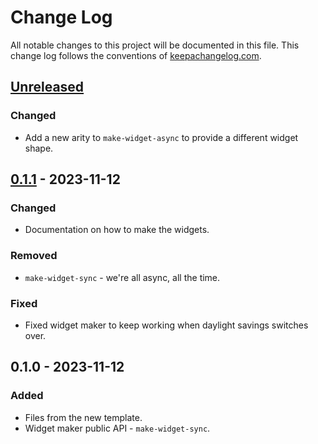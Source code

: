 # Change Log
All notable changes to this project will be documented in this file. This change log follows the conventions of [keepachangelog.com](http://keepachangelog.com/).

## [Unreleased]
### Changed
- Add a new arity to `make-widget-async` to provide a different widget shape.

## [0.1.1] - 2023-11-12
### Changed
- Documentation on how to make the widgets.

### Removed
- `make-widget-sync` - we're all async, all the time.

### Fixed
- Fixed widget maker to keep working when daylight savings switches over.

## 0.1.0 - 2023-11-12
### Added
- Files from the new template.
- Widget maker public API - `make-widget-sync`.

[Unreleased]: https://sourcehost.site/your-name/kafka-client-app-for-clojure/compare/0.1.1...HEAD
[0.1.1]: https://sourcehost.site/your-name/kafka-client-app-for-clojure/compare/0.1.0...0.1.1
